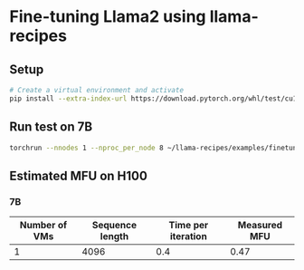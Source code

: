 # Fine-tuning Llama2 using llama-recipes

## Setup

```bash
# Create a virtual environment and activate
pip install --extra-index-url https://download.pytorch.org/whl/test/cu118 llama-recipes
```

## Run test on 7B

```bash
torchrun --nnodes 1 --nproc_per_node 8 ~/llama-recipes/examples/finetuning.py --enable_fsdp --model_name /mnt/resource_nvme/checkpoints/meta-llama/Llama-2-7b-hf --dist_checkpoint_root_folder ~/checkpoints --use_fast_kernels
```

## Estimated MFU on H100

### 7B

| Number of VMs | Sequence length |  Time per iteration | Measured MFU |
| --- | --- |  --- | --- |
| 1  | 4096 | 0.4  | 0.47 |
